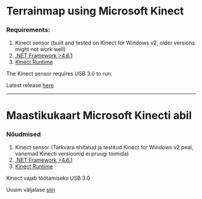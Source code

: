 # Terrainmap using Microsoft Kinect

### Requirements:

1. Kinect sensor (built and tested on Kinect for Windows v2, older versions might not work well)
2. [.NET Framework >4.6.1](https://www.microsoft.com/net/download/Windows/run)
3. [Kinect Runtime](https://www.microsoft.com/en-us/download/details.aspx?id=44559)

The Kinect sensor requires USB 3.0 to run.

Latest release [here](https://github.com/ErikEnden/terrainmap-kinect/releases)

---

# Maastikukaart Microsoft Kinecti abil

### Nõudmised

1. Kinect sensor (Tarkvara ehitatud ja testitud Kinect for Windows v2 peal, vanemad Kinecti versioonid ei pruugi toimida)
2. [.NET Framework >4.6.1](https://www.microsoft.com/net/download/Windows/run)
3. [Kinect Runtime](https://www.microsoft.com/en-us/download/details.aspx?id=44559)

Kinect vajab töötamiseks USB 3.0

Uusim väljalase [siin](https://github.com/ErikEnden/terrainmap-kinect/releases)
